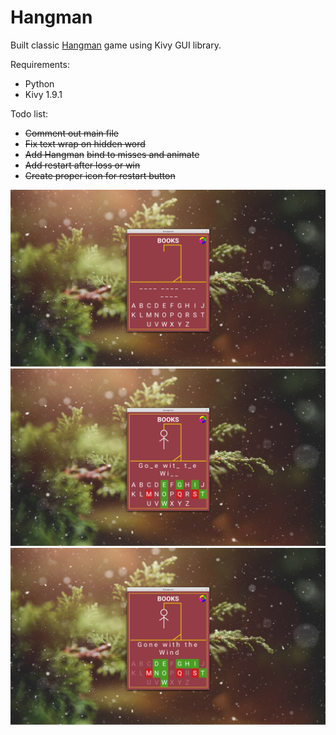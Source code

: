 # Hangman

Built classic [Hangman](https://en.wikipedia.org/wiki/Hangman_(game)) game using Kivy GUI library.

Requirements:
- Python
- Kivy 1.9.1

Todo list:
- ~~Comment out main file~~
- ~~Fix text wrap on hidden word~~
- ~~Add Hangman~~ ~~bind to misses and animate~~
- ~~Add restart after loss or win~~
- ~~Create proper icon for restart button~~

![](/begin.png)
![](/mid.png)
![](/end.png)
